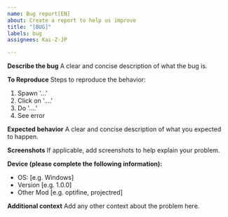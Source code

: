 ```yaml
---
name: Bug report[EN]
about: Create a report to help us improve
title: "[BUG]"
labels: bug
assignees: Kai-Z-JP

---
```


**Describe the bug**
A clear and concise description of what the bug is.

**To Reproduce**
Steps to reproduce the behavior:
1. Spawn '...'
2. Click on '....'
3. Do '....'
4. See error

**Expected behavior**
A clear and concise description of what you expected to happen.

**Screenshots**
If applicable, add screenshots to help explain your problem.

**Device (please complete the following information):**
 - OS: [e.g. Windows]
 - Version [e.g. 1.0.0]
 - Other Mod  [e.g. optifine, projectred]

**Additional context**
Add any other context about the problem here.
